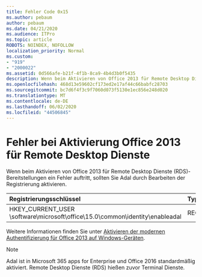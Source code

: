 ```yaml
---
title: Fehler Code 0x15
ms.author: pebaum
author: pebaum
ms.date: 04/21/2020
ms.audience: ITPro
ms.topic: article
ROBOTS: NOINDEX, NOFOLLOW
localization_priority: Normal
ms.custom:
- "919"
- "2000022"
ms.assetid: 0d566afe-b21f-4f1b-8ca9-4b4d3b0f5435
description: Wenn beim Aktivieren von Office 2013 für Remote Desktop Dienste (RDS)-Bereitstellungen ein Fehler auftritt, sollten Sie Adal durch Bearbeiten der Registrierung aktivieren.
ms.openlocfilehash: 468d13e59602cf173ed2e17af44c66babfc28703
ms.sourcegitcommit: bc7d6f4f3c9f7060d073f5130e1ec856e248d020
ms.translationtype: MT
ms.contentlocale: de-DE
ms.lasthandoff: 06/02/2020
ms.locfileid: "44506845"
---
```

# <a name="error-while-activation-office-2013-on-remote-desktop-services"></a>Fehler bei Aktivierung Office 2013 für Remote Desktop Dienste

Wenn beim Aktivieren von Office 2013 für Remote Desktop Dienste (RDS)-Bereitstellungen ein Fehler auftritt, sollten Sie Adal durch Bearbeiten der Registrierung aktivieren.
  
|**Registrierungsschlüssel**|**Type**|**Wert**|
|:-----|:-----|:-----|
|HKEY_CURRENT_USER \software\microsoft\office\15.0\common\identity\enableadal  <br/> |REG_DWORD  <br/> |1   <br/> |

Weitere Informationen finden Sie unter [Aktivieren der modernen Authentifizierung für Office 2013 auf Windows-Geräten](https://docs.microsoft.com/microsoft-365/admin/security-and-compliance/enable-modern-authentication).
  
> [!NOTE]
>  Adal ist in Microsoft 365 apps for Enterprise und Office 2016 standardmäßig aktiviert. Remote Desktop Dienste (RDS) hießen zuvor Terminal Dienste.
  